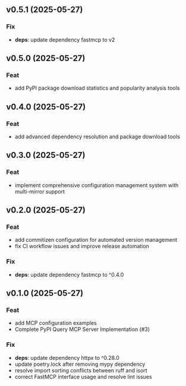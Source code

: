 ## v0.5.1 (2025-05-27)

### Fix

- **deps**: update dependency fastmcp to v2

## v0.5.0 (2025-05-27)

### Feat

- add PyPI package download statistics and popularity analysis tools

## v0.4.0 (2025-05-27)

### Feat

- add advanced dependency resolution and package download tools

## v0.3.0 (2025-05-27)

### Feat

- implement comprehensive configuration management system with multi-mirror support

## v0.2.0 (2025-05-27)

### Feat

- add commitizen configuration for automated version management
- fix CI workflow issues and improve release automation

### Fix

- **deps**: update dependency fastmcp to ^0.4.0

## v0.1.0 (2025-05-27)

### Feat

- add MCP configuration examples
- Complete PyPI Query MCP Server Implementation (#3)

### Fix

- **deps**: update dependency httpx to ^0.28.0
- update poetry.lock after removing mypy dependency
- resolve import sorting conflicts between ruff and isort
- correct FastMCP interface usage and resolve lint issues
